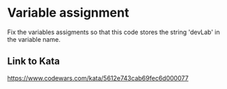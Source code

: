 # Variable assignment
Fix the variables assigments so that this code stores the string 'devLab' in the variable name.

## Link to Kata
https://www.codewars.com/kata/5612e743cab69fec6d000077